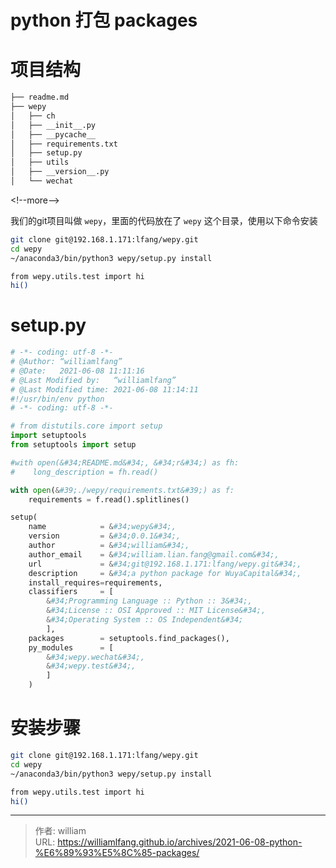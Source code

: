 # python 打包 packages


# 项目结构

```bash
├── readme.md
├── wepy
│   ├── ch
│   ├── __init__.py
│   ├── __pycache__
│   ├── requirements.txt
│   ├── setup.py
│   ├── utils
│   ├── __version__.py
│   └── wechat
```
&lt;!--more--&gt;

我们的git项目叫做 `wepy`，里面的代码放在了 `wepy` 这个目录，使用以下命令安装

```bash
git clone git@192.168.1.171:lfang/wepy.git
cd wepy
~/anaconda3/bin/python3 wepy/setup.py install

from wepy.utils.test import hi
hi()
```

# setup.py

```python
# -*- coding: utf-8 -*-
# @Author: “williamlfang”
# @Date:   2021-06-08 11:11:16
# @Last Modified by:   “williamlfang”
# @Last Modified time: 2021-06-08 11:14:11
#!/usr/bin/env python
# -*- coding: utf-8 -*-

# from distutils.core import setup
import setuptools
from setuptools import setup

#with open(&#34;README.md&#34;, &#34;r&#34;) as fh:
#    long_description = fh.read()

with open(&#39;./wepy/requirements.txt&#39;) as f:
    requirements = f.read().splitlines()

setup(
    name            = &#34;wepy&#34;,
    version         = &#34;0.0.1&#34;,
    author          = &#34;william&#34;,
    author_email    = &#34;william.lian.fang@gmail.com&#34;,
    url             = &#34;git@192.168.1.171:lfang/wepy.git&#34;,
    description     = &#34;a python package for WuyaCapital&#34;,
    install_requires=requirements,
    classifiers     = [
        &#34;Programming Language :: Python :: 3&#34;,
        &#34;License :: OSI Approved :: MIT License&#34;,
        &#34;Operating System :: OS Independent&#34;
        ],
    packages        = setuptools.find_packages(),
    py_modules      = [
        &#34;wepy.wechat&#34;,
        &#34;wepy.test&#34;,
        ]
    )
```



# 安装步骤

```bash
git clone git@192.168.1.171:lfang/wepy.git
cd wepy
~/anaconda3/bin/python3 wepy/setup.py install

from wepy.utils.test import hi
hi()
```



---

> 作者: william  
> URL: https://williamlfang.github.io/archives/2021-06-08-python-%E6%89%93%E5%8C%85-packages/  

